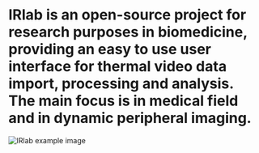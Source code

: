 # IRlab is an open-source project for research purposes in biomedicine, providing an easy to use user interface for thermal video data import, processing and analysis. The main focus is in medical field and in dynamic peripheral imaging.

![IRlab example image](https://user-images.githubusercontent.com/60570184/134994427-ec99778c-d6c0-4ff2-96e4-bddff276db75.PNG)

